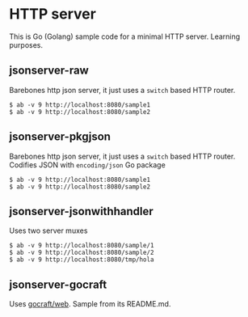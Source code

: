 HTTP server
===========

This is Go (Golang) sample code for a minimal HTTP server. Learning purposes.

jsonserver-raw
--------------

Barebones http json server, it just uses a `switch` based HTTP router.

```
$ ab -v 9 http://localhost:8080/sample1
$ ab -v 9 http://localhost:8080/sample2
```

jsonserver-pkgjson
------------------

Barebones http json server, it just uses a `switch` based HTTP router.
Codifies JSON with `encoding/json` Go package

```
$ ab -v 9 http://localhost:8080/sample1
$ ab -v 9 http://localhost:8080/sample2
```

jsonserver-jsonwithhandler
--------------------------

Uses two server muxes

```
$ ab -v 9 http://localhost:8080/sample/1
$ ab -v 9 http://localhost:8080/sample/2
$ ab -v 9 http://localhost:8080/tmp/hola
```

jsonserver-gocraft 
------------------

Uses [gocraft/web](https://github.com/gocraft/web). Sample from its README.md.



